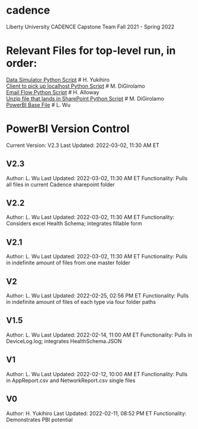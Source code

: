 # cadence
Liberty University CADENCE Capstone Team Fall 2021 - Spring 2022

# Relevant Files for top-level run, in order:
[Data Simulator Python Script](https://github.com/lydia-wu/cadence/blob/e93ec003a91bfbb855342317513598ac01fbcc21/Data_Ingestion/Data_Generator.py)  # H. Yukihiro  
[Client to pick up localhost Python Script](https://github.com/lydia-wu/cadence/blob/163c36f8adceb0bc8462537b470c0b5321a6a2ab/Data_Ingestion/client.py) # M. DiGirolamo  
[Email Flow Python Script](https://github.com/lydia-wu/cadence/blob/648a9b54f374b98c5280d1ab147681ac6ed6d4a9/Email_Flow/FlowV_2_2.py) # H. Alloway  
[Unzip file that lands in SharePoint Python Script](https://github.com/lydia-wu/cadence/blob/743ce1f3c3507501376ffdd09529a8648a96b5fa/postprocessing/unzip_sharepoint.py) # M. DiGirolamo  
[PowerBI Base File](https://github.com/lydia-wu/cadence/blob/d9f62a3ed16b97f2a7f8c17093b6b8de28638c0d/cadence_pbi_v2_3.pbix) # L. Wu

# PowerBI Version Control
Current Version: V2.3
Last Updated: 2022-03-02, 11:30 AM ET

## V2.3
Author: L. Wu
Last Updated: 2022-03-02, 11:30 AM ET
Functionality: Pulls all files in current Cadence sharepoint folder

## V2.2
Author: L. Wu
Last Updated: 2022-03-02, 11:30 AM ET
Functionality: Considers excel Health Schema; integrates fillable form

## V2.1
Author: L. Wu
Last Updated: 2022-03-02, 11:30 AM ET
Functionality: Pulls in indefinite amount of files from one master folder

## V2
Author: L. Wu
Last Updated: 2022-02-25, 02:56 PM ET
Functionality: Pulls in indefinite amount of files of each type via four folder paths

## V1.5
Author: L. Wu
Last Updated: 2022-02-14, 11:00 AM ET
Functionality: Pulls in DeviceLog.log; integrates HealthSchema.JSON

## V1
Author: L. Wu
Last Updated: 2022-02-12, 10:00 AM ET
Functionality: Pulls in AppReport.csv and NetworkReport.csv single files

## V0
Author: H. Yukihiro
Last Updated: 2022-02-11, 08:52 PM ET
Functionality: Demonstrates PBI potential
